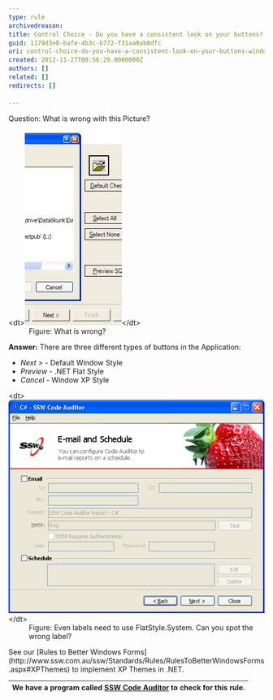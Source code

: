 ```yaml
---
type: rule
archivedreason: 
title: Control Choice - Do you have a consistent look on your buttons? (Windows Forms Only)
guid: 1179d3e8-bafe-4b3c-b772-f31aa8ab8dfc
uri: control-choice-do-you-have-a-consistent-look-on-your-buttons-windows-forms-only
created: 2012-11-27T08:56:29.0000000Z
authors: []
related: []
redirects: []

---
```


Question: What is wrong with this Picture?
<dl class="image">&lt;dt&gt;<img alt="Inconsistent Button FlatStyles" src="../../assets/InconsistentButtonStyles.jpg">&lt;/dt&gt;
<dd>Figure: What is wrong?</dd></dl>
<!--endintro-->

 **Answer:** There are three different types of buttons in the Application:

* *Next >* - Default Window Style
* *Preview* - .NET Flat Style
* *Cancel* - Window XP Style

<dl class="image">&lt;dt&gt;<img alt="bad divider" src="../../assets/BadDivider.gif">&lt;/dt&gt;
<dd>Figure: Even labels need to use FlatStyle.System. Can you spot the wrong label?</dd></dl>
See our [Rules to Better Windows Forms](http://www.ssw.com.au/ssw/Standards/Rules/RulesToBetterWindowsForms.aspx#XPThemes) to implement XP Themes in .NET.


| We have a program called [SSW Code Auditor](http://www.ssw.com.au/ssw/CodeAuditor/Rules.aspx#ConsistentButtonStyle) to check for this rule. |
| --- |
